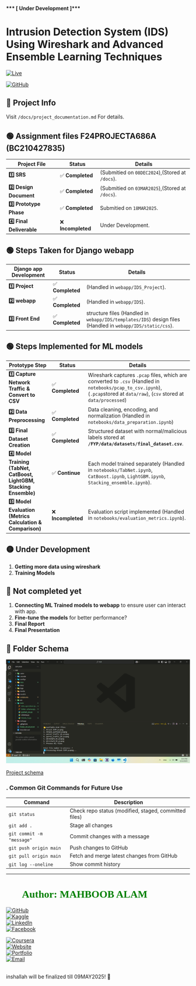 #### ***  [ Under Development ]***
# **Intrusion Detection System (IDS) Using Wireshark and Advanced Ensemble Learning Techniques**


[![Live](https://img.shields.io/badge/WebApp-Try%20Here-092E20?style=for-the-badge&logo=django)](https://ids.infinitydecoder.com) 


[![GitHub](https://img.shields.io/badge/GitHub-visit_repository-indigo?style=for-the-badge&logo=github)](https://github.com/infinity-decoder/FYP) 

## **📁 Project Info** <br>
Visit `/docs/project_documentation.md` For details.

## **🟢 Assignment files F24PROJECTA686A (BC210427835)**

| **Project File** | **Status** | **Details** |
|-----------------|------------|------------|
| **1️⃣ SRS** | ✅ **Completed** | (Submitied on  `08DEC2024`),(Stored at `/docs`). |
| **2️⃣ Design Document** | ✅ **Completed** | (Submitied on  `03MAR2025`),(Stored at `/docs`). |
| **3️⃣ Prototype Phase** | ✅ **Completed** | Submitied on  `18MAR2025`. |
| **4️⃣ Final Deliverable** | ❌ **Incompleted** | Under Development. |



## **🟢 Steps Taken for Django webapp**

| **Django app Development** | **Status** | **Details** |
|-----------------|------------|------------|
| **1️⃣ Project** | ✅ **Completed** | (Handled in `webapp/IDS_Project`). |
| **2️⃣ webapp** | ✅ **Completed** | (Handled in `webapp/IDS`). |
| **3️⃣ Front End** | ✅ **Completed** | structure files (Handled in `webapp/IDS/templates/IDS`) design files (Handled in `webapp/IDS/static/css`). |


## **🟢 Steps Implemented for ML models**
| **Prototype Step** | **Status** | **Details** |
|-----------------|------------|------------|
| **1️⃣ Capture Network Traffic & Convert to CSV** | ✅ **Completed** | Wireshark captures `.pcap` files, which are converted to `.csv` (Handled in `notebooks/pcap_to_csv.ipynb`), (`.pcap`stored at `data/raw`), (`csv` stored at `data/processed`)  |
| **2️⃣ Data Preprocessing** | ✅ **Completed** | Data cleaning, encoding, and normalization (Handled in `notebooks/data_preparation.ipynb`) |
| **3️⃣ Final Dataset Creation** | ✅ **Completed** | Structured dataset with normal/malicious labels stored at **`/FYP/data/datasets/final_dataset.csv`**. |
| **4️⃣ Model Training (TabNet, CatBoost, LightGBM, Stacking Ensemble)** | ✅ **Continue** | Each model trained separately (Handled in `notebooks/TabNet.ipynb`, `CatBoost.ipynb`, `LightGBM.ipynb`, `Stacking_ensemble.ipynb`). |
| **5️⃣ Model Evaluation (Metrics Calculation & Comparison)** | ❌ **Incompleted**  | Evaluation script implemented (Handled in `notebooks/evaluation_metrics.ipynb`). |



## **🟡 Under Development**
1. **Getting more data using wireshark**
2. **Training Models**  

## **🔴 Not completed yet**
1. **Connecting ML Trained models to webapp** to ensure user can interact with app. 
2. **Fine-tune the models** for better performance?
3. **Final Report**
4. **Final Presentation**

## **📁 Folder Schema**

![screenshot](image.png)


[Project schema](folder_structure.txt)
### **. Common Git Commands for Future Use**
| Command | Description |
|---------|------------|
| `git status` | Check repo status (modified, staged, committed files) |
| `git add .` | Stage all changes |
| `git commit -m "message"` | Commit changes with a message |
| `git push origin main` | Push changes to GitHub |
| `git pull origin main` | Fetch and merge latest changes from GitHub |
| `git log --oneline` | Show commit history |

---


<h1 style="font-family: 'poppins'; font-weight: bold; color: Green;">👨‍💻Author: MAHBOOB ALAM</h1>

[![GitHub](https://img.shields.io/badge/GitHub-Profile-red?style=for-the-badge&logo=github)](https://github.com/infinity-decoder)  
[![Kaggle](https://img.shields.io/badge/Kaggle-Profile-orange?style=for-the-badge&logo=kaggle)](https://www.kaggle.com/infinitydecoder)  
[![LinkedIn](https://img.shields.io/badge/LinkedIn-Profile-yellow?style=for-the-badge&logo=linkedin)](https://pk.linkedin.com/in/infinitydecoder)  
[![Facebook](https://img.shields.io/badge/Facebook-Profile-green?style=for-the-badge&logo=facebook)](https://www.facebook.com/me.infinitydecoder)  

[![Coursera](https://img.shields.io/badge/Coursera-Profile-blue?style=for-the-badge&logo=coursera)](https://www.coursera.org/learner/infinitydecoder)  
[![Website](https://img.shields.io/badge/Website-Visit-indigo?style=for-the-badge&logo=wordpress)](https://infinitydecoder.com/)  
[![Portfolio](https://img.shields.io/badge/Portfolio-Visit-violet?style=for-the-badge&logo=About.me)](https://profile.infinitydecoder.com/)  
[![Email](https://img.shields.io/badge/Email-Contact%20Me-black?style=for-the-badge&logo=gmail)](mailto:bc210427835mal@vu.edu.pk)  


<br>inshallah will be finalized till 09MAY2025! 🚀